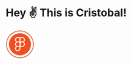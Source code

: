 # Hey :v: This is Cristobal!

<img width="75px" src="https://github.com/Pedro-Murilo/icons-for-readme/blob/main/.github/figma-icon.svg" alt="Figma Icon" />
